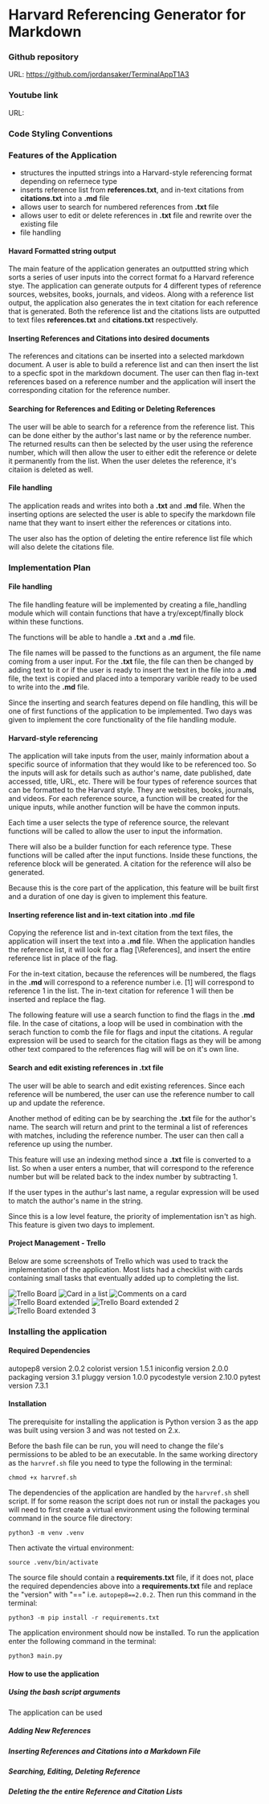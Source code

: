 # Harvard Referencing Generator for Markdown

### Github repository

URL: https://github.com/jordansaker/TerminalAppT1A3

### Youtube link

URL: 

### Code Styling Conventions

### Features of the Application

- structures the inputted strings into a Harvard-style referencing format depending on refernece type
- inserts reference list from **references.txt**, and in-text citations from **citations.txt** into a **.md** file
- allows user to search for numbered references from **.txt** file
- allows user to edit or delete references in **.txt** file and rewrite over the existing file
- file handling

#### Havard Formatted string output
The main feature of the application generates an outputtted string which sorts a series of user inputs into the correct format fo a Harvard reference stye. The application can generate outputs for 4 different types of reference sources, websites, books, journals, and videos. Along with a reference list output, the application also generates the in text citation for each reference that is generated. Both the reference list and the citations lists are outputted to text files **references.txt** and **citations.txt** respectively.


#### Inserting References and Citations into desired documents

The references and citations can be inserted into a selected markdown document. A user is able to build a reference list and can then insert the list to a specfic spot in the markdown document. The user can then flag in-text references based on a reference number and the application will insert the corresponding citation for the reference number.

#### Searching for References and Editing or Deleting References

The user will be able to search for a reference from the reference list. This can be done either by the author's last name or by the reference number. The returned results can then be selected by the user using the reference number, which will then allow the user to either edit the reference or delete it permanently from the list. When the user deletes the reference, it's citaiion is deleted as well.

#### File handling
The application reads and writes into both a **.txt** and **.md** file. When the inserting options are selected the user is able to specify the markdown file name that they want to insert either the references or citations into.

The user also has the option of deleting the entire reference list file which will also delete the citations file.


### Implementation Plan

#### File handling

The file handling feature will be implemented by creating a file_handling module which will contain functions that have a try/except/finally block within these functions.

The functions will be able to handle a **.txt** and a **.md** file.

The file names will be passed to the functions as an argument, the file name coming from a user input. For the **.txt** file, the file can then be changed by adding text to it or if the user is ready to insert the text in the file into a **.md** file, the text is copied and placed into a temporary varible ready to be used to write into the **.md** file.

Since the inserting and search features depend on file handling, this will be one of first functions of the application to be implemented. Two days was given to implement the core functionality of the file handling module.

#### Harvard-style referencing

The application will take inputs from the user, mainly information about a specific source of information that they would like to be referenced too. So the inputs will ask for details such as author's name, date published, date accessed, title, URL, etc. There will be four types of reference sources that can be formatted to the Harvard style. They are websites, books, journals, and videos. For each reference source, a function will be created for the unique inputs, while another function will be have the common inputs.

Each time a user selects the type of reference source, the relevant functions will be called to allow the user to input the information.

There will also be a builder function for each reference type. These functions will be called after the input functions. Inside these functions, the reference block will be generated. A citation for the reference will also be generated.

Because this is the core part of the application, this feature will be built first and a duration of one day is given to implement this feature.

#### Inserting reference list and in-text citation into .md file

Copying the reference list and in-text citation from the text files, the application will insert the text into a **.md** file. When the application handles the reference list, it will look for a flag [\References], and insert the entire reference list in place of the flag.

For the in-text citation, because the references will be numbered, the flags in the **.md** will correspond to a reference number i.e. [1] will correspond to reference 1 in the list. The in-text citation for reference 1 will then be inserted and replace the flag.

The following feature will use a search function to find the flags in the **.md** file. In the case of citations, a loop will be used in combination with the serach function to comb the file for flags and input the citations. A regular expression will be used to search for the citation flags as they will be among other text compared to the references flag will will be on it's own line.

#### Search and edit existing references in .txt file

The user will be able to search and edit existing references. Since each reference will be numbered, the user can use the reference number to call up and update the reference.

Another method of editing can be by searching the **.txt** file for the author's name. The search will return and print to the terminal a list of references with matches, including the reference number. The user can then call a reference up using the number.

This feature will use an indexing method since a **.txt** file is converted to a list. So when a user enters a number, that will correspond to the reference number but will be related back to the index number by subtracting 1.

If the user types in the authur's last name, a regular expression will be used to match the author's name in the string.

Since this is a low level feature, the priority of implementation isn't as high. This feature is given two days to implement.


#### Project Management - Trello

Below are some screenshots of Trello which was used to track the implementation of the application. Most lists had a checklist with cards containing small tasks that eventually added up to completing the list.

![Trello Board](docs/trello_1.png)
![Card in a list](docs/trello_2.png)
![Comments on a card](docs/trello_3.png)
![Trello Board extended](docs/trello_4.png)
![Trello Board extended 2](docs/trello_5.png)
![Trello Board extended 3](docs/trello_6.png)



### Installing the application

#### Required Dependencies

autopep8 version 2.0.2
colorist version 1.5.1
iniconfig version 2.0.0
packaging version 3.1
pluggy version 1.0.0
pycodestyle version 2.10.0
pytest version 7.3.1

#### Installation

The prerequisite for installing the application is Python version 3 as the app was built using version 3 and was not tested on 2.x.

Before the bash file can be run, you will need to change the file's permissions to be abled to be an executable. In the same working directory as the ```harvref.sh``` file you need to type the following in the terminal:

``` chmod +x harvref.sh ```

The dependencies of the application are handled by the ```harvref.sh``` shell script. If for some reason the script does not run or install the packages you will need to first create a virtual environment using the following terminal command in the source file directory:

``` python3 -m venv .venv ```

Then activate the virtual environment:

``` source .venv/bin/activate ```

The source file should contain a **requirements.txt** file, if it does not, place the required dependencies above into a **requirements.txt** file and replace the "version" with "==" i.e. ```autopep8==2.0.2```. Then run this command in the terminal:

```python3 -m pip install -r requirements.txt```

The application environment should now be installed. To run the application enter the following command in the terminal:

``` python3 main.py ```

#### How to use the application

##### Using the bash script arguments

The application can be used

##### Adding New References

##### Inserting References and Citations into a Markdown File

##### Searching, Editing, Deleting Reference

##### Deleting the the entire Reference and Citation Lists

